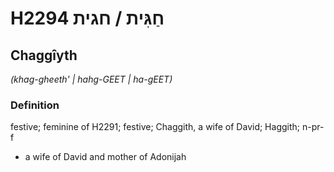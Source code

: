 # H2294 חַגִּית / חגית

## Chaggîyth

_(khag-gheeth' | hahg-GEET | ha-ɡEET)_

### Definition

festive; feminine of H2291; festive; Chaggith, a wife of David; Haggith; n-pr-f

- a wife of David and mother of Adonijah
